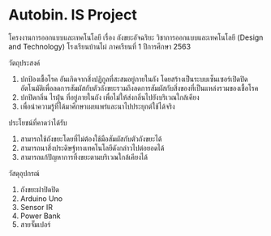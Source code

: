 # Autobin. IS Project
โครงงานการออกแบบและเทคโนโลยี เรื่อง ถังขยะอัจฉริยะ วิชาการออกแบบและเทคโนโลยี (Design and Technology) โรงเรียนบ้านไผ่ ภาคเรียนที่ 1 ปีการศึกษา 2563

วัตถุประสงค์ 
1. ปกป้องเชื้อโรค อันเกิดจากสิ่งปฏิกูลที่สะสมอยู่ภายในถัง โดยสร้างเป็นระบบเซ็นเซอร์เปิดปิดอัตโนมัติเพื่อลดการสัมผัสกับตัวถังขยะรวมถึงลดการสัมผัสกับสิ่งของที่เป็นแหล่งรวมของเชื้อโรค 
2. ปกปิดกลิ่น ไรฝุ่น ที่อยู่ภายในถัง เพื่อไม่ให้ส่งกลิ่นไปยังบริเวณใกล้เคียง 
3. เพื่อนำความรู้ที่ได้มาศึกษาเผยแพร่และนาไปประยุกต์ใช้ได้จริง

ประโยชน์ที่คาดว่าได้รับ
1. สามารถใช้ถังขยะโดยที่ไม่ต้องใช้มือสัมผัสกับตัวถังขยะได้
2. สามารถนาสิ่งประดิษฐ์ทางเทคโนโลยีดังกล่าวไปต่อยอดได้
3. สามารถแก้ปัญหาการทิ้งขยะตามบริเวณใกล้เคียงได้

วัสดุอุปกรณ์

1. ถังขยะฝาปิดปิด
2. Arduino Uno
3. Sensor IR
4. Power Bank
5. สายจั๊มเปอร์
